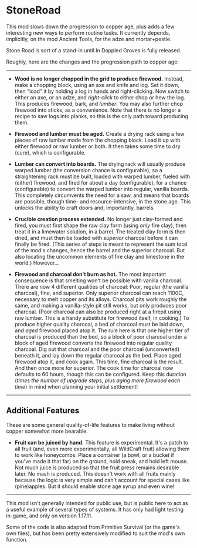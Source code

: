 # StoneRoad
This mod slows down the progression to copper age, plus adds a few interesting new ways to perform routine tasks. It currently depends, implicitly, on the mod Ancient Tools, for the adze and mortar+pestle.

Stone Road is sort of a stand-in until In Dappled Groves is fully released.

Roughly, here are the changes and the progression path to copper age:

***

* **Wood is no longer chopped in the grid to produce firewood.**
Instead, make a chopping block, using an axe and knife and log. Set it down, then "load" it by holding a log in hands and right-clicking. Now switch to either an axe, or an adze, and *right-click* to either chop or hew the log. This produces firewood, bark, and *lumber*.
You may also further chop firewood into sticks, as a convenience. Note that there is no longer a recipe to saw logs into planks, so this is the only path toward producing them.

* **Firewood and lumber must be aged.**
Create a drying rack using a few pieces of raw lumber made from the chopping block. Load it up with either firewood or raw lumber or both. It then takes some time to dry (cure), which is configurable.

* **Lumber can convert into boards.**
The drying rack will usually produce warped lumber (the conversion chance is configurable), so a straightening rack must be built, loaded with warped lumber, fueled with (either) firewood, and fired for about a day (configurable), for a chance (configurable)
to convert the warped lumber into regular, vanilla boards. This completely circumvents the need for a saw, and means that boards are possible, though time- and resource-intensive, in the stone age. This unlocks the ability to craft doors and, importantly, barrels.

* **Crucible creation process extended.**
No longer just clay-formed and fired, you must first shape the raw clay form (using *only* fire clay), then treat it in a limewater solution, in a barrel.
The treated clay form is then dried, and must then be loaded with *superior* charcoal before it can finally be fired.
(This series of steps is meant to represent the sum total of the mod's changes, hence the barrel and the superior charcoal. But also locating the uncommon elements of fire clay and limestone in the world.)
However...

* **Firewood and charcoal don't burn as hot.**
The most important consequence is that smelting won't be possible with vanilla charcoal. There are now 4 different qualities of charcoal: Poor, regular (the vanilla charcoal), fine, and superior.
Only superior charcoal can reach 1100C, necessary to melt copper and its alloys.
Charcoal pits work roughly the same, and making a vanilla-style pit still works, but only produces poor charcoal. (Poor charcoal can also be produced right at a firepit using raw lumber. This is a handy substitute for firewood itself, in cooking.)
To produce higher quality charcoal, a bed of charcoal must be laid down, and *aged* firewood placed atop it.
The rule here is that one higher tier of charcoal is produced than the bed, so a block of poor charcoal under a block of aged firewood converts the firewood into regular quality charcoal.
Dig out that charcoal and the poor charcoal (unconverted) beneath it, and lay down the regular charcoal as the bed. Place aged firewood atop it, and cook again. This time, fine charcoal is the result. And then once more for superior.
The cook time for charcoal now defaults to 60 hours, though this can be configured. Keep this duration (*times the number of upgrade steps, plus aging more firewood each time*) in mind when planning your initial settlement!

***

## Additional Features
These are some general quality-of-life features to make living without copper somewhat more bearable.

* **Fruit can be juiced by hand.** This feature is experimental. It's a patch to all fruit (and, even more experimentally, all WildCraft fruit) allowing them to work like honeycombs:
Place a container (a bowl, or a bucket if you've made it that far) on the ground, hold sneak, and hold left mouse. Not much juice is produced so that the fruit press remains desirable later. No mash is produced.
This doesn't work with all fruits mainly because the logic is very simple and can't account for special cases like (pine)apples. But it should enable stone age syrup and even wine!

***

This mod isn't generally intended for public use, but is public here to act as a useful example of several types of systems. It has only had light testing in-game, and only on version 1.17.11.

Some of the code is also adapted from Primitive Survival (or the game's own files), but has been pretty extensively modified to suit the mod's own function.
